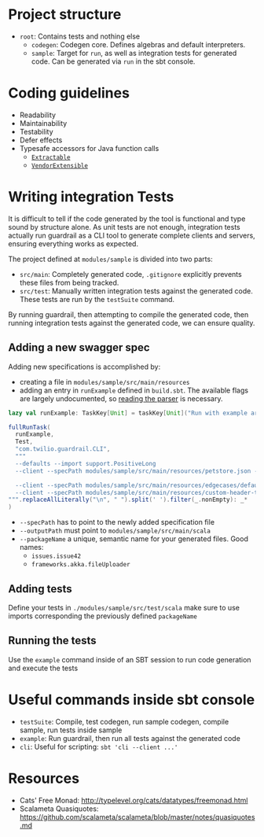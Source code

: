 Project structure
=================

- `root`: Contains tests and nothing else
  - `codegen`: Codegen core. Defines algebras and default interpreters.
  - `sample`: Target for `run`, as well as integration tests for generated code. Can be generated via `run` in the sbt console.

Coding guidelines
=================

- Readability
- Maintainability
- Testability
- Defer effects
- Typesafe accessors for Java function calls
  - [`Extractable`](../modules/codegen/src/main/scala/com/twilio/guardrail/extract/Extractable.scala)
  - [`VendorExtensible`](../modules/codegen/src/main/scala/com/twilio/guardrail/extract/VendorExtension.scala)

Writing integration Tests
=========================

It is difficult to tell if the code generated by the tool is functional and type
sound by structure alone. As unit tests are not enough, integration tests
actually run guardrail as a CLI tool to generate complete clients and servers,
ensuring everything works as expected.

The project defined at `modules/sample` is divided into two parts:
 - `src/main`: Completely generated code, `.gitignore` explicitly prevents these files from being tracked.
 - `src/test`: Manually written integration tests against the generated code. These tests are run by the `testSuite` command.

By running guardrail, then attempting to compile the generated code, then
running integration tests against the generated code, we can ensure quality.

Adding a new swagger spec
-------------------------

Adding new specifications is accomplished by:

 - creating a file in `modules/sample/src/main/resources`
 - adding an entry in `runExample` defined in `build.sbt`. The available flags are largely undocumented, so [reading the parser](https://github.com/blast-hardcheese/guardrail/blob/26f1ad483e5a26c82f79b9d24a8aa9b87e820f72/modules/codegen/src/main/scala/com/twilio/guardrail/core/CoreTermInterp.scala#L76-L111) is necessary.

```scala
lazy val runExample: TaskKey[Unit] = taskKey[Unit]("Run with example args")

fullRunTask(
  runExample,
  Test,
  "com.twilio.guardrail.CLI",
  """
  --defaults --import support.PositiveLong
  --client --specPath modules/sample/src/main/resources/petstore.json --outputPath modules/sample/src/main/scala --packageName clients.http4s --framework http4s

  --client --specPath modules/sample/src/main/resources/edgecases/defaults.yaml --outputPath modules/sample/src/main/scala --packageName edgecases.defaults
  --client --specPath modules/sample/src/main/resources/custom-header-type.yaml --outputPath modules/sample/src/main/scala --packageName tests.customTypes.customHeader
""".replaceAllLiterally("\n", " ").split(' ').filter(_.nonEmpty): _*
)
```

- `--specPath` has to point to the newly added specification file
- `--outputPath` must point to `modules/sample/src/main/scala`
- `--packageName` a unique, semantic name for your generated files. Good names:
   - `issues.issue42`
   - `frameworks.akka.fileUploader`

Adding tests
------------

Define your tests in `./modules/sample/src/test/scala` make sure to use
imports corresponding the previously defined `packageName`

Running the tests
-----------------

Use the `example` command inside of an SBT session to run code generation and execute the tests


Useful commands inside sbt console
==================================

- `testSuite`: Compile, test codegen, run sample codegen, compile sample, run tests inside sample
- `example`: Run guardrail, then run all tests against the generated code
- `cli`: Useful for scripting: `sbt 'cli --client ...'`

Resources
=========

- Cats' Free Monad: http://typelevel.org/cats/datatypes/freemonad.html
- Scalameta Quasiquotes: https://github.com/scalameta/scalameta/blob/master/notes/quasiquotes.md
